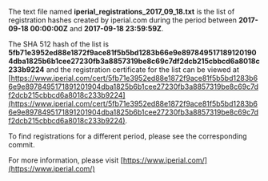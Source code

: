 The text file named **iperial_registrations_2017_09_18.txt** is the list of registration hashes created by iperial.com during the period between **2017-09-18 00:00:00Z** and **2017-09-18 23:59:59Z**.

The SHA 512 hash of the list is **5fb71e3952ed88e1872f9ace81f5b5bd1283b66e9e8978495171891201904dba1825b6b1cee27230fb3a8857319be8c69c7df2dcb215cbbcd6a8018c233b9224** and the registration certificate for the list can be viewed at [https://www.iperial.com/cert/5fb71e3952ed88e1872f9ace81f5b5bd1283b66e9e8978495171891201904dba1825b6b1cee27230fb3a8857319be8c69c7df2dcb215cbbcd6a8018c233b9224](https://www.iperial.com/cert/5fb71e3952ed88e1872f9ace81f5b5bd1283b66e9e8978495171891201904dba1825b6b1cee27230fb3a8857319be8c69c7df2dcb215cbbcd6a8018c233b9224).

To find registrations for a different period, please see the corresponding commit.

For more information, please visit [https://www.iperial.com/](https://www.iperial.com/)
